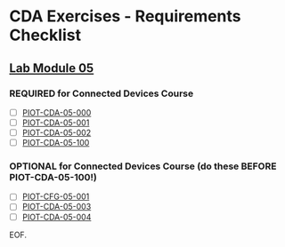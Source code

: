 # CDA Exercises - Requirements Checklist

## [Lab Module 05](https://github.com/orgs/programming-the-iot/projects/1#column-10488421)

### REQUIRED for Connected Devices Course

- [ ] [PIOT-CDA-05-000](https://github.com/programming-the-iot/book-exercise-tasks/issues/12)
- [ ] [PIOT-CDA-05-001](https://github.com/programming-the-iot/book-exercise-tasks/issues/143)
- [ ] [PIOT-CDA-05-002](https://github.com/programming-the-iot/book-exercise-tasks/issues/63)
- [ ] [PIOT-CDA-05-100](https://github.com/programming-the-iot/book-exercise-tasks/issues/6)

### OPTIONAL for Connected Devices Course (do these BEFORE PIOT-CDA-05-100!)

- [ ] [PIOT-CFG-05-001](https://github.com/programming-the-iot/book-exercise-tasks/issues/72)
- [ ] [PIOT-CDA-05-003](https://github.com/programming-the-iot/book-exercise-tasks/issues/73)
- [ ] [PIOT-CDA-05-004](https://github.com/programming-the-iot/book-exercise-tasks/issues/75)

EOF.
